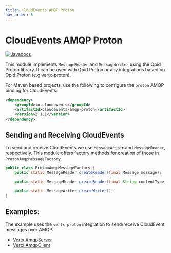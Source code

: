 ```yaml
---
title: CloudEvents AMQP Proton
nav_order: 5
---
```


# CloudEvents AMQP Proton

[![Javadocs](http://www.javadoc.io/badge/io.cloudevents/cloudevents-amqp-proton.svg?color=green)](http://www.javadoc.io/doc/io.cloudevents/cloudevents-amqp-proton)

This module implements `MessageReader` and `MessageWriter` using the Qpid Proton
library. It can be used with Qpid Proton or any integrations based on Qpid
Proton (e.g vertx-proton).

For Maven based projects, use the following to configure the `proton` AMQP
binding for CloudEvents:

```xml
<dependency>
    <groupId>io.cloudevents</groupId>
    <artifactId>cloudevents-amqp-proton</artifactId>
    <version>2.1.1</version>
</dependency>
```

## Sending and Receiving CloudEvents

To send and receive CloudEvents we use `MessageWriter` and `MessageReader`,
respectively. This module offers factory methods for creation of those in
`ProtonAmqpMessageFactory`.

```java
public class ProtonAmqpMessageFactory {
    public static MessageReader createReader(final Message message);

    public static MessageReader createReader(final String contentType, final ApplicationProperties props, @Nullable final Section body);

    public static MessageWriter createWriter();
}
```

## Examples:

The example uses the `vertx-proton` integration to send/receive CloudEvent
messages over AMQP:

-   [Vertx AmqpServer](https://github.com/cloudevents/sdk-java/tree/master/examples/amqp-proton/src/main/java/io/cloudevents/examples/amqp/vertx/AmqpServer.java)
-   [Vertx AmqpClient](https://github.com/cloudevents/sdk-java/tree/master/examples/amqp-proton/src/main/java/io/cloudevents/examples/amqp/vertx/AmqpClient.java)
